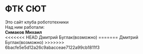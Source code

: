 <h1>ФТК СЮТ</h1>
Это сайт клуба робототехники<br>
Над ним работали:<br>
<b>Симаков Михаил</b><br>
<<<<<<< HEAD
Дмитрий Буглак(возможно)
=======
Дмитрий Буглак(возможно)
>>>>>>> 6bacfe5e5d12a26c9abacceae7122a99cb1811f3

